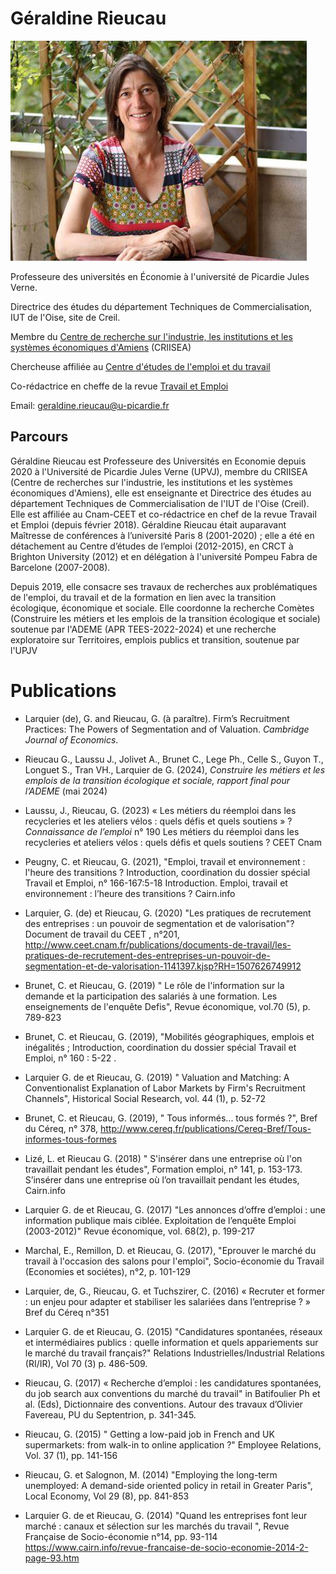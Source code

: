# Géraldine Rieucau

![](OIP.jpeg)

Professeure des universités en Économie à l'université de Picardie Jules Verne.

Directrice des études du département Techniques de Commercialisation, IUT de l'Oise, site de Creil.

Membre du [Centre de recherche sur l'industrie, les institutions et les systèmes économiques d'Amiens](https://criisea.u-picardie.fr) (CRIISEA)

Chercheuse affiliée au [Centre d'études de l'emploi et du travail](https://ceet.cnam.fr)

Co-rédactrice en cheffe de la revue [Travail et Emploi](https://shs.cairn.info/revue-travail-et-emploi?lang=fr)

Email: [geraldine.rieucau@u-picardie.fr](mailto:geraldine.rieucau@u-picardie.fr)

## Parcours

Géraldine Rieucau est Professeure des Universités en Economie depuis 2020 à l'Université de Picardie Jules Verne (UPVJ), membre du CRIISEA (Centre de recherches sur l'industrie, les institutions et les systèmes économiques d'Amiens), elle est enseignante et Directrice des études au département Techniques de Commercialisation de l'IUT de l'Oise (Creil). Elle est affiliée au Cnam-CEET et co-rédactrice en chef de la revue Travail et Emploi (depuis février 2018). Géraldine Rieucau était auparavant Maîtresse de conférences à l’université Paris 8 (2001-2020) ; elle a été en détachement au Centre d’études de l’emploi (2012-2015), en CRCT à Brighton University (2012) et en délégation à l'université Pompeu Fabra de Barcelone (2007-2008).

Depuis 2019, elle consacre ses travaux de recherches aux problématiques de l'emploi, du travail et de la formation en lien avec la transition écologique, économique et sociale. Elle coordonne la recherche Comètes (Construire les métiers et les emplois de la transition écologique et sociale) soutenue par l'ADEME (APR TEES-2022-2024) et une recherche exploratoire sur Territoires, emplois publics et transition, soutenue par l'UPJV


# Publications

- Larquier (de), G. and Rieucau, G. (à paraître). Firm’s Recruitment Practices: The Powers of Segmentation and of Valuation. _Cambridge Journal of Economics_. 

- Rieucau G., Laussu J., Jolivet A., Brunet C., Lege Ph., Celle S., Guyon T., Longuet S., Tran VH., Larquier de G. (2024), _Construire les métiers et les emplois de la transition écologique et sociale, rapport final pour l’ADEME_ (mai 2024)

- Laussu, J., Rieucau, G. (2023) « Les métiers du réemploi dans les recycleries et les ateliers vélos : quels défis et quels soutiens » ? _Connaissance de l’emploi_ n° 190 Les métiers du réemploi dans les recycleries et ateliers vélos : quels défis et quels soutiens ?  CEET  Cnam 

- Peugny, C. et Rieucau, G. (2021), "Emploi, travail et environnement : l'heure des transitions ? Introduction, coordination du dossier spécial Travail et Emploi, n° 166-167:5-18 Introduction. Emploi, travail et environnement : l’heure des transitions ?  Cairn.info

- Larquier, G. (de) et Rieucau, G. (2020) "Les pratiques de recrutement des entreprises : un pouvoir de segmentation et de valorisation"? Document de travail du CEET , n°201, http://www.ceet.cnam.fr/publications/documents-de-travail/les-pratiques-de-recrutement-des-entreprises-un-pouvoir-de-segmentation-et-de-valorisation-1141397.kjsp?RH=1507626749912

- Brunet, C. et Rieucau, G. (2019) " Le rôle de l'information sur la demande et la participation des salariés à une formation. Les enseignements de l'enquête Defis", Revue économique, vol.70 (5), p. 789-823

- Brunet, C. et Rieucau, G. (2019), "Mobilités géographiques, emplois et inégalités ; Introduction, coordination du dossier spécial Travail et Emploi, n° 160 : 5-22 .

- Larquier G. de et Rieucau, G. (2019) " Valuation and Matching: A Conventionalist Explanation of Labor Markets by Firm's Recruitment Channels", Historical Social Research, vol. 44 (1), p. 52-72

- Brunet, C. et Rieucau, G. (2019), " Tous informés... tous formés ?", Bref du Céreq, n° 378, http://www.cereq.fr/publications/Cereq-Bref/Tous-informes-tous-formes

- Lizé, L. et Rieucau G. (2018) " S'insérer dans une entreprise où l'on travaillait pendant les études", Formation emploi, n° 141, p. 153-173‪. S’insérer dans une entreprise où l’on travaillait pendant les études‪, Cairn.info 

- Larquier G. de et Rieucau, G. (2017) "Les annonces d’offre d’emploi : une information publique mais ciblée. Exploitation de l’enquête Emploi (2003-2012)" Revue économique, vol. 68(2), p. 199-217

- Marchal, E., Remillon, D. et Rieucau, G. (2017), "Eprouver le marché du travail à l'occasion des salons pour l'emploi", Socio-économie du Travail (Economies et sociétes), n°2, p. 101-129

- Larquier, de, G., Rieucau, G. et Tuchszirer, C. (2016) « Recruter et former : un enjeu pour adapter et stabiliser les salariées dans l’entreprise ? » Bref du Céreq n°351

- Larquier G. de et Rieucau, G. (2015) "Candidatures spontanées, réseaux et intermédiaires publics : quelle information et quels appariements sur le marché du travail français?" Relations Industrielles/Industrial Relations (RI/IR), Vol 70 (3) p. 486-509.

- Rieucau, G. (2017) « Recherche d’emploi : les candidatures spontanées, du job search aux conventions du marché du travail" in Batifoulier Ph et al. (Eds), Dictionnaire des conventions. Autour des travaux d’Olivier Favereau, PU du Septentrion, p. 341-345.

- Rieucau, G. (2015) " Getting a low-paid job in French and UK supermarkets: from walk-in to online application ?" Employee Relations, Vol. 37 (1), pp. 141-156

- Rieucau, G. et Salognon, M. (2014) "Employing the long-term unemployed: A demand-side oriented policy in retail in Greater Paris", Local Economy, Vol 29 (8), pp. 841-853

- Larquier G. de et Rieucau, G. (2014) "Quand les entreprises font leur marché : canaux et sélection sur les marchés du travail ", Revue Française de Socio-économie n°14, pp. 93-114 https://www.cairn.info/revue-francaise-de-socio-economie-2014-2-page-93.htm



     
<!---
g-rieucau/g-rieucau is a ✨ special ✨ repository because its `README.md` (this file) appears on your GitHub profile.
You can click the Preview link to take a look at your changes.
--->
